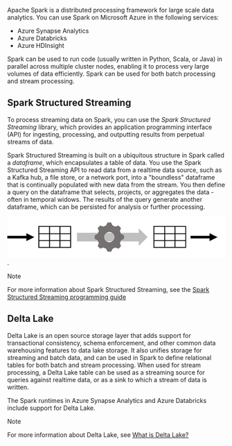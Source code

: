 Apache Spark is a distributed processing framework for large scale data analytics. You can use Spark on Microsoft Azure in the following services:

- Azure Synapse Analytics
- Azure Databricks
- Azure HDInsight

Spark can be used to run code (usually written in Python, Scala, or Java) in parallel across multiple cluster nodes, enabling it to process very large volumes of data efficiently. Spark can be used for both batch processing and stream processing.

## Spark Structured Streaming

To process streaming data on Spark, you can use the *Spark Structured Streaming* library, which provides an application programming interface (API) for ingesting, processing, and outputting results from perpetual streams of data.

Spark Structured Streaming is built on a ubiquitous structure in Spark called a *dataframe*, which encapsulates a table of data. You use the Spark Structured Streaming API to read data from a realtime data source, such as a Kafka hub, a file store, or a network port, into a "boundless" dataframe that is continually populated with new data from the stream. You then define a query on the dataframe that selects, projects, or aggregates the data - often in temporal widows. The results of the query generate another dataframe, which can be persisted for analysis or further processing.

![Streaming data is written to a dataframe, which is queried to create another dataframe for analysis](./media/spark-streaming.png).

> [!NOTE]
> For more information about Spark Structured Streaming, see the [Spark Structured Streaming programming guide](https://spark.apache.org/docs/latest/structured-streaming-programming-guide.html)

## Delta Lake

Delta Lake is an open source storage layer that adds support for transactional consistency, schema enforcement, and other common data warehousing features to data lake storage. It also unifies storage for streaming and batch data, and can be used in Spark to define relational tables for both batch and stream processing. When used for stream processing, a Delta Lake table can be used as a streaming source for queries against realtime data, or as a sink to which a stream of data is written.

The Spark runtimes in Azure Synapse Analytics and Azure Databricks include support for Delta Lake.

> [!NOTE]
> For more information about Delta Lake, see [What is Delta Lake?](https://docs.microsoft.com/azure/synapse-analytics/spark/apache-spark-what-is-delta-lake)